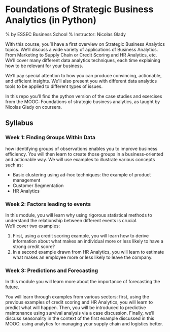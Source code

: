 
# Foundations of Strategic Business Analytics (in Python)  
% by ESSEC Business School
% Instructor: Nicolas Glady

With this course, you’ll have a first overview on Strategic Business Analytics topics. We’ll discuss a wide variety of applications of Business Analytics. From Marketing to Supply Chain or Credit Scoring and HR Analytics, etc. We’ll cover many different data analytics techniques, each time explaining how to be relevant for your business.

We’ll pay special attention to how you can produce convincing, actionable, and efficient insights. We'll also present you with different data analytics tools to be applied to different types of issues.

In this repo you'll find the python version of the case studies and exercises from the MOOC: Foundations of strategic business analytics, as taught by Nicolas Glady on coursera.

## Syllabus

### Week 1: Finding Groups Within Data

how identifying groups of observations enables you to improve business efficiency. You will then learn to create those groups in a business-oriented and actionable way. We will use examples to illustrate various concepts such as:
* Basic clustering using ad-hoc techniques: the example of product management
* Customer Segmentation
* HR Analytics

### Week 2: Factors leading to events

In this module, you will learn why using rigorous statistical methods to understand the relationship between different events is crucial.  
We’ll cover two examples:
1. First, using a credit scoring example, you will learn how to derive information about what makes an individual more or less likely to have a strong credit score?
2. In a second example drawn from HR Analytics, you will learn to estimate what makes an employee more or less likely to leave the company.

### Week 3: Predictions and Forecasting

In this module you will learn more about the importance of forecasting the future.

You will learn through examples from various sectors: first, using the previous examples of credit scoring and HR Analytics, you will learn to predict what will happen. Then, you will be introduced to predictive maintenance using survival analysis via a case discussion. Finally, we’ll discuss seasonality in the context of the first example discussed in this MOOC: using analytics for managing your supply chain and logistics better.


